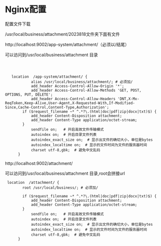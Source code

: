 # Nginx配置

配置文件下载

/usr/local/business/attachment/2023818文件夹下面有文件

 http://localhost:9002/app-system/attachment/（必须以/结尾）  

可以访问到/usr/local/business/attachment  目录

```config
  
  
  
   location  /app-system/attachment/ {
            alias /usr/local/business/attachment/; # 必须加/
         	add_header Access-Control-Allow-Origin '*';
			add_header Access-Control-Allow-Methods 'GET, POST, OPTIONS, PUT, DELETE';
			add_header Access-Control-Allow-Headers 'DNT,X-Mx-ReqToken,Keep-Alive,User-Agent,X-Requested-With,If-Modified-Since,Cache-Control,Content-Type,Authorization';
        if ($request_filename ~* ^.*?\.(html|doc|pdf|zip|docx|txt)$) {
            add_header Content-Disposition attachment;
            add_header Content-Type application/octet-stream;
        }
            sendfile on;   # 开启高效文件传输模式
            autoindex on;  # 开启目录文件列表
            autoindex_exact_size on;  # 显示出文件的确切大小，单位是bytes
            autoindex_localtime on;  # 显示的文件时间为文件的服务器时间
            charset utf-8,gbk;  # 避免中文乱码
      }
```

 http://localhost:9002/attachment/

可以访问到/usr/local/business/attachment  目录,root会拼接url

```
 location  /attachment/ {
        root /usr/local/business/; # 必须加/
 
        if ($request_filename ~* ^.*?\.(html|doc|pdf|zip|docx|txt)$) {
            add_header Content-Disposition attachment;
            add_header Content-Type application/octet-stream;
        }
            sendfile on;   # 开启高效文件传输模式
            autoindex on;  # 开启目录文件列表
            autoindex_exact_size on;  # 显示出文件的确切大小，单位是bytes
            autoindex_localtime on;  # 显示的文件时间为文件的服务器时间
            charset utf-8,gbk;  # 避免中文乱码
      }
      
      
```

